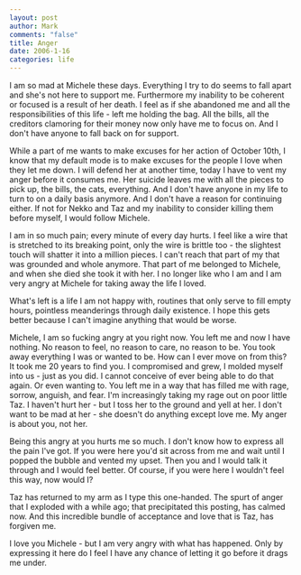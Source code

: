 ```yaml
--- 
layout: post
author: Mark
comments: "false"
title: Anger
date: 2006-1-16
categories: life
---
```

I am so mad at Michele these days. Everything I try to do seems to fall apart and she's not here to support me. Furthermore my inability to be coherent or focused is a result of her death. I feel as if she abandoned me and all the responsibilities of this life - left me holding the bag. All the bills, all the creditors clamoring for their money now only have me to focus on. And I don't have anyone to fall back on for support.

While a part of me wants to make excuses for her action of October 10th, I know that my default mode is to make excuses for the people I love when they let me down. I will defend her at another time, today I have to vent my anger before it consumes me. Her suicide leaves me with all the pieces to pick up, the bills, the cats, everything. And I don't have anyone in my life to turn to on a daily basis anymore. And I don't have a reason for continuing either. If not for Nekko and Taz and my inability to consider killing them before myself, I would follow Michele.

I am in so much pain; every minute of every day hurts. I feel like a wire that is stretched to its breaking point, only the wire is brittle too - the slightest touch will shatter it into a million pieces. I can't reach that part of my that was grounded and whole anymore. That part of me belonged to Michele, and when she died she took it with her. I no longer like who I am and I am very angry at Michele for taking away the life I loved.

What's left is a life I am not happy with, routines that only serve to fill empty hours, pointless meanderings through daily existence. I hope this gets better because I can't imagine anything that would be worse.

Michele, I am so fucking angry at you right now. You left me and now I have nothing. No reason to feel, no reason to care, no reason to be. You took away everything I was or wanted to be. How can I ever move on from this? It took me 20 years to find you. I compromised and grew, I molded myself into us - just as you did. I cannot conceive of ever being able to do that again. Or even wanting to. You left me in a way that has filled me with rage, sorrow, anguish, and fear. I'm increasingly taking my rage out on poor little Taz. I haven't hurt her - but I toss her to the ground and yell at her. I don't want to be mad at her - she doesn't do anything except love me. My anger is about you, not her.

Being this angry at you hurts me so much. I don't know how to express all the pain I've got. If you were here you'd sit across from me and wait until I popped the bubble and vented my upset. Then you and I would talk it through and I would feel better. Of course, if you were here I wouldn't feel this way, now would I?

Taz has returned to my arm as I type this one-handed. The spurt of anger that I exploded with a while ago; that precipitated this posting, has calmed now. And this incredible bundle of acceptance and love that is Taz, has forgiven me.

I love you Michele - but I am very angry with what has happened. Only by expressing it here do I feel I have any chance of letting it go before it drags me under.
